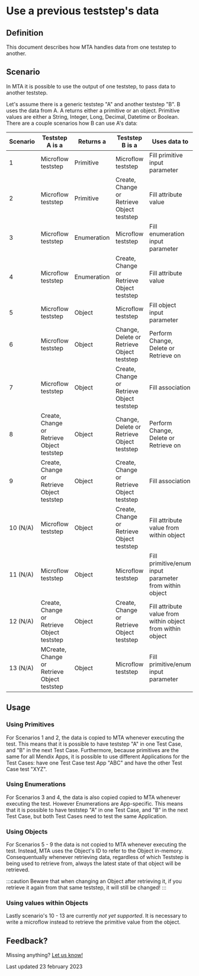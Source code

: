 # Use a previous teststep's data

## Definition

This document describes how MTA handles data from one teststep to another.

## Scenario

In MTA it is possible to use the output of one teststep, to pass data to another teststep.

Let's assume there is a generic teststep "A" and another teststep "B". B uses the data from A. A returns either a primitive or an object. Primitive values are either a String, Integer, Long, Decimal, Datetime or Boolean. There are a couple scenarios how B can use A's data:

| Scenario | Teststep A is a                             | Returns a   | Teststep B is a                            | Uses data to                                               |
| -------- | ------------------------------------------- | ----------- | ------------------------------------------ | ---------------------------------------------------------- |
| 1        | Microflow teststep                          | Primitive   | Microflow teststep                         | Fill primitive input parameter                             |
| 2        | Microflow teststep                          | Primitive   | Create, Change or Retrieve Object teststep | Fill attribute value                                       |
| 3        | Microflow teststep                          | Enumeration | Microflow teststep                         | Fill enumeration input parameter                           |
| 4        | Microflow teststep                          | Enumeration | Create, Change or Retrieve Object teststep | Fill attribute value                                       |
| 5        | Microflow teststep                          | Object      | Microflow teststep                         | Fill object input parameter                                |
| 6        | Microflow teststep                          | Object      | Change, Delete or Retrieve Object teststep | Perform Change, Delete or Retrieve on                      |
| 7        | Microflow teststep                          | Object      | Create, Change or Retrieve Object teststep | Fill association                                           |
| 8        | Create, Change or Retrieve Object teststep  | Object      | Change, Delete or Retrieve Object teststep | Perform Change, Delete or Retrieve on                      |
| 9        | Create, Change or Retrieve Object teststep  | Object      | Create, Change or Retrieve Object teststep | Fill association                                           |
| 10 (N/A) | Microflow teststep                          | Object      | Create, Change or Retrieve Object teststep | Fill attribute value from within object                    |
| 11 (N/A) | Microflow teststep                          | Object      | Microflow teststep                         | Fill primitive/enum input parameter from within object     |
| 12 (N/A) | Create, Change or Retrieve Object teststep  | Object      | Create, Change or Retrieve Object teststep | Fill attribute value from within object from within object |
| 13 (N/A) | MCreate, Change or Retrieve Object teststep | Object      | Microflow teststep                         | Fill primitive/enum input parameter                        |

## Usage

### Using Primitives

For Scenarios 1 and 2, the data is copied to MTA whenever executing the test. This means that it is possible to have teststep "A" in one Test Case, and "B" in the next Test Case.
Furthermore, because primitives are the same for all Mendix Apps, it is possible to use different Applications for the Test Cases: have one Test Case test App "ABC" and have the other Test Case test "XYZ". 

### Using Enumerations

For Scenarios 3 and 4, the data is also copied copied to MTA whenever executing the test. However Enumerations are App-specific. This means that it is possible to have teststep "A" in one Test Case, and "B" in the next Test Case, but both Test Cases need to test the same Application.

### Using Objects

For Scenarios 5 - 9 the data is not copied to MTA whenever executing the test. Instead, MTA uses the Object's ID to refer to the Object in-memory. Consequentually whenever retrieving data, regardless of which Teststep is being used to retrieve from, always the latest state of that object will be retrieved.

:::caution
Beware that when changing an Object after retrieving it, if you retrieve it again from that same teststep, it will still be changed!
:::

### Using values within Objects

Lastly scenario's 10 - 13 are currently *not yet supported*. It is necessary to write a microflow instead to retrieve the primitive value from the object.

## Feedback?
Missing anything? [Let us know!](mailto:support@menditect.com)

Last updated 23 february 2023